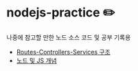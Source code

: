 # nodejs-practice ✏️
나중에 참고할 만한 노드 소스 코드 및 공부 기록용

- [Routes-Controllers-Services 구조](https://github.com/BenKwon/nodejs-practice/tree/master/RSC%EC%98%88%EC%8B%9C)
- [노드 및 JS 개념](https://github.com/BenKwon/nodejs-practice/tree/master/%EA%B0%9C%EB%85%90)
